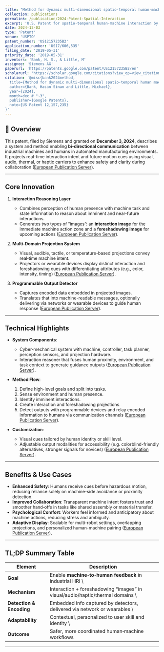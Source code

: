 ```yaml
---
title: "Method for dynamic multi-dimensional spatio-temporal human-machine interaction and feedback"
collection: publications
permalink: /publication/2024-Patent-Spatial-Interaction
excerpt: 'U.S. Patent for spatio-temporal human-machine interaction by Bank and Little, granted December 2024.'
date: 2024-12-03
type: 'Patent'
venue: 'USPTO'
patent_number: 'US12157235B2'
application_number: 'US17/606,535'
filing_date: '2019-05-31'
priority_date: '2019-05-31'
inventors: 'Bank, H. S., & Little, M'
assignee: 'Siemens AG'
paperurl: 'https://patents.google.com/patent/US12157235B2/en'
scholarurl: 'https://scholar.google.com/citations?view_op=view_citation&hl=en&user=vU6oBhwAAAAJ&citation_for_view=vU6oBhwAAAAJ:zA6iFVUQeVQC'
citation: '@misc{bank2024method,
  title={Method for dynamic multi-dimensional spatio-temporal human machine interaction and feedback},
  author={Bank, Hasan Sinan and Little, Michael},
  year={2024},
  month=dec # "~3",
  publisher={Google Patents},
  note={US Patent 12,157,235}
}'
---
```


## 📌 Overview

This patent, filed by Siemens and granted on **December 3, 2024**, describes a system and method enabling **bi‑directional communication** between industrial machines and humans in automated manufacturing environments. It projects real-time interaction intent and future motion cues using visual, audio, thermal, or haptic carriers to enhance safety and clarity during collaboration ([European Publication Server][1]).

---

## Core Innovation

1. **Interaction Reasoning Layer**

   * Combines perception of human presence with machine task and state information to reason about imminent and near-future interactions.
   * Generates two types of “images”: an **interaction image** for the immediate machine action zone and a **foreshadowing image** for upcoming actions ([European Publication Server][1]).

2. **Multi‑Domain Projection System**

   * Visual, audible, tactile, or temperature-based projections convey real‑time machine intent.
   * Projectors or wearable devices display distinct interaction and foreshadowing cues with differentiating attributes (e.g., color, intensity, timing) ([European Publication Server][1]).

3. **Programmable Output Detector**

   * Captures encoded data embedded in projected images.
   * Translates that into machine-readable messages, optionally delivering via networks or wearable devices to guide human response ([European Publication Server][1]).

---

## Technical Highlights

* **System Components**:

  * Cyber‑mechanical system with machine, controller, task planner, perception sensors, and projection hardware.
  * Interaction reasoner that fuses human proximity, environment, and task context to generate guidance outputs ([European Publication Server][1]).

* **Method Flow**:

  1. Define high-level goals and split into tasks.
  2. Sense environment and human presence.
  3. Identify imminent interactions.
  4. Create interaction and foreshadowing projections.
  5. Detect outputs with programmable devices and relay encoded information to humans via communication channels ([European Publication Server][1]).

* **Customization**:

  * Visual cues tailored by human identity or skill level.
  * Adjustable output modalities for accessibility (e.g. colorblind-friendly alternatives, stronger signals for novices) ([European Publication Server][1]).

---

## Benefits & Use Cases

* **Enhanced Safety**: Humans receive cues before hazardous motion, reducing reliance solely on machine-side avoidance or proximity detection.
* **Improved Collaboration**: Transparent machine intent fosters trust and smoother hand‑offs in tasks like shared assembly or material transfer.
* **Psychological Comfort**: Workers feel informed and anticipatory about machine actions, reducing stress and ambiguity.
* **Adaptive Display**: Scalable for multi-robot settings, overlapping projections, and personalized human-machine pairing ([European Publication Server][1]).

---

## TL;DP Summary Table

| Element                  | Description                                                                    |
| ------------------------ | ------------------------------------------------------------------------------ |
| **Goal**                 | Enable **machine‑to‑human feedback** in industrial HRI \\                      |
| **Mechanism**            | Interaction + foreshadowing “images” in visual/audio/haptic/thermal domains \\ |
| **Detection & Encoding** | Embedded info captured by detectors, delivered via network or wearables \\     |
| **Adaptability**         | Contextual, personalized to user skill and identity \\                         |
| **Outcome**              | Safer, more coordinated human‑machine workflows                                |

---

[1]: https://data.epo.org/publication-server/rest/v1.2/publication-dates/2024-08-21/patents/EP3959045NWB1/document.pdf.com "[PDF] EP003959045B1* - EP 3 959 045 B1 - European Patent Office"
